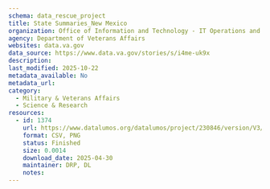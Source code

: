 ```yaml
---
schema: data_rescue_project 
title: State Summaries_New Mexico
organization: Office of Information and Technology - IT Operations and Services (ITOPS)
agency: Department of Veterans Affairs
websites: data.va.gov
data_source: https://www.data.va.gov/stories/s/i4me-uk9x
description: 
last_modified: 2025-10-22
metadata_available: No
metadata_url: 
category:
  - Military & Veterans Affairs 
  - Science & Research 
resources:
  - id: 1374
    url: https://www.datalumos.org/datalumos/project/230846/version/V3/view
    format: CSV, PNG
    status: Finished
    size: 0.0014
    download_date: 2025-04-30
    maintainer: DRP, DL
    notes: 
---
```

